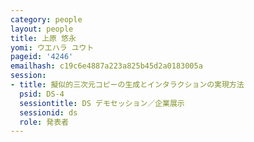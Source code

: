 ```yaml
---
category: people
layout: people
title: 上原 悠永
yomi: ウエハラ ユウト
pageid: '4246'
emailhash: c19c6e4887a223a825b45d2a0183005a
session:
- title: 擬似的三次元コピーの生成とインタラクションの実現方法
  psid: DS-4
  sessiontitle: DS デモセッション／企業展示
  sessionid: ds
  role: 発表者
---
```

